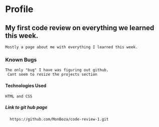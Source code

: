 # Profile
 ## My first code review on everything we learned this week.
    Mostly a page about me with everything I learned this week.
  ### Known Bugs
    The only "bug" I have was figuring out github.
     Cant seem to resize the projects section
  #### Technologies Used
    HTML and CSS
  ##### Link to git hub page
      https://github.com/MonBoza/code-review-1.git